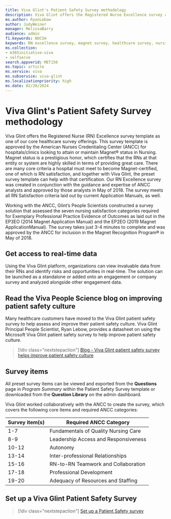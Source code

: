 ```yaml
---
title: Viva Glint's Patient Safety Survey methodology
description: Viva Glint offers the Registered Nurse Excellence survey as one of our core healthcare survey offerings. This survey is approved by the American Nurses Credentialing Center (ANCC) and awarded Magnet® status in Nursing.
ms.author: RyanLebow
author: JudyWeiner
manager: MelissaBarry
audience: admin
f1.keywords: NOCSH
keywords: RN excellence survey, magnet survey, healthcare survey, nursing survey 
ms.collection:  
- m365initiative-viva
- selfserve 
search.appverid: MET150 
ms.topic: article
ms.service: viva
ms.subservice: viva-glint
ms.localizationpriority: high
ms.date: 02/20/2024
---
```


# Viva Glint's Patient Safety Survey methodology
Viva Glint offers the Registered Nurse (RN) Excellence survey template as one of our core healthcare survey offerings. This survey template is approved by the American Nurses Credentialing Center (ANCC) for hospitals/clinics looking to attain or maintain Magnet® status in Nursing. Magnet status is a prestigious honor, which certifies that the RNs at that entity or system are highly skilled in terms of providing great care. There are many core criteria a hospital must meet to become Magnet-certified, one of which is RN satisfaction, and together with Viva Glint, the preset survey template can help with that certification. Our RN Excellence survey was created in conjunction with the guidance and expertise of ANCC analysts and approved by those analysts in May of 2018. The survey meets all RN Satisfaction criteria laid out by current Application Manuals, as well. 

Working with the ANCC, Glint’s People Scientists constructed a survey solution that assessed the seven nursing satisfaction categories required for Exemplary Professional Practice Evidence of Outcomes as laid out in the EP3EO (2014 Magnet Application Manual) and the EP2EO (2019 Magnet ApplicationManual). The survey takes just 3-4 minutes to complete and was approved by the ANCC for inclusion in the Magnet Recognition Program® in May of 2018. 

## Get access to real-time data 

Using the Viva Glint platform, organizations can view invaluable data from their RNs and identify risks and opportunities in real-time. The solution can be launched as a standalone or added onto an engagement or company survey and analyzed alongside other engagement data. 

## Read the Viva People Science blog on improving patient safety culture

Many healthcare customers have moved to the Viva Glint patient safety survey to help assess and improve their patient safety culture. Viva Glint Principal People Scientist, Ryan Lebow, provides a datasheet on using the Microsoft Viva Glint patient safety survey to help improve patient safety culture.

> [!div class="nextstepaction"]
> [Blog - Viva Glint patient safety survey helps improve patient safety culture](https://techcommunity.microsoft.com/t5/viva-glint-blog/use-the-microsoft-viva-glint-patient-safety-survey-to-help/ba-p/3931710)

## Survey items

All preset survey items can be viewed and exported from the **Questions** page in *Program Summary* within the Patient Safety Survey template or downloaded from the **Question Library** on the admin dashboard. 

Viva Glint worked collaboratively with the ANCC to create the survey, which covers the following core items and required ANCC categories:

|Survey item(s)|Required ANCC Category|
|-----------|----------------------|
|1-7|Fundamentals of Quality Nursing Care|
|8-9|Leadership Access and Responsiveness|
|10-12|Autonomy|
|13-14|Inter-professional Relationships|
|15-16|RN-to-RN Teamwork and Collaboration|
|17-18|Professional Development|
|19-20|Adequacy of Resources and Staffing|

## Set up a Viva Glint Patient Safety Survey

> [!div class="nextstepaction"]
> [Set up a Patient Safety survey](../../glint/setup/patient-safety-survey.md)

